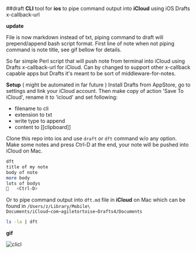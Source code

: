 ##draft
**CLI** tool for **ios** to pipe command output into **iCloud** using iOS Drafts x-callback-url

**update**

File is now markdown instead of txt, piping command to draft will prepend/append bash script format. First line of note when not piping command is note title, see gif bellow for details.


So far simple Perl script that will push note from terminal into iCloud using Drafts x-callback-url for iCloud. Can by changed to support other x-callback capable apps but Drafts it's meant to be sort of middleware-for-notes.

**Setup** ( might be automated in far future )
Install Drafts from AppStore, go to settings and link your iCloud account. Then make copy of action 'Save To iCloud', rename it to 'icloud' and set following:

- filename to cli
- extension to txt
- write type to append
- content to [[clipboard]]

Clone this repo into ios and use `draft` or `dft` command w/o any option. Make some notes and press Ctrl-D at the end, your note will be pushed into iCloud on Mac.

```bash
dft
title of my note
body of note
more body
lots of bodys
   <Ctrl-D>
```

Or to pipe command output into `dft.md` file in **iCloud** on Mac which can be found in `/Users/z/Library/Mobile\ Documents/iCloud~com~agiletortoise~Drafts4/Documents`

```bash
ls -la | dft
```

**gif**

![clicl](https://raw.githubusercontent.com/z448/clicl/master/draft.gif)
